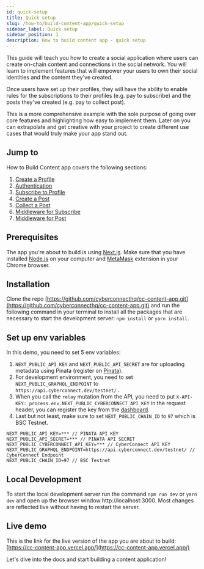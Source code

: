 ```yaml
---
id: quick-setup
title: Quick setup
slug: /how-to/build-content-app/quick-setup
sidebar_label: Quick setup
sidebar_position: 1
description: How to build content app - quick setup
---
```


This guide will teach you how to create a social application where users can create on-chain content and connections in the social network. You will learn to implement features that will empower your users to own their social identities and the content they've created.

Once users have set up their profiles, they will have the ability to enable rules for the subscriptions to their profiles (e.g. pay to subscribe) and the posts they've created (e.g. pay to collect post).

This is a more comprehensive example with the sole purpose of going over core features and highlighting how easy to implement them. Later on you can extrapolate and get creative with your project to create different use cases that would truly make your app stand out.

## Jump to

How to Build Content app covers the following sections:

1. [Create a Profile](/how-to/create-ccProfile/gas-mode)
2. [Authentication](/how-to/build-content-app/authentication)
3. [Subscribe to Profile](/how-to/build-content-app/subscribe-to-profile)
4. [Create a Post](/how-to/build-content-app/create-a-post)
5. [Collect a Post](/how-to/build-content-app/collect-a-post)
6. [Middleware for Subscribe](/how-to/build-content-app/middleware-for-subscribe)
7. [Middleware for Post](/how-to/build-content-app/middleware-for-post)

## Prerequisites

The app you're about to build is using [Next.js](https://nextjs.org/). Make sure that you have installed [Node.js](https://nodejs.org/en/download/) on your computer and [MetaMask](https://metamask.io/) extension in your Chrome browser.

## Installation

Clone the repo [https://github.com/cyberconnecthq/cc-content-app.git](https://github.com/cyberconnecthq/cc-content-app.git) and run the following command in your terminal to install all the packages that are necessary to start the development server: `npm install` or `yarn install`.

## Set up env variables

In this demo, you need to set 5 env variables:

1. `NEXT_PUBLIC_API_KEY` and `NEXT_PUBLIC_API_SECRET` are for uploading metadata using Pinata (register on [Pinata](https://www.pinata.cloud/)).
2. For development environment, you need to set `NEXT_PUBLIC_GRAPHQL_ENDPOINT` to `https://api.cyberconnect.dev/testnet/` .
3. When you call the `relay` mutation from the API, you need to put `X-API-KEY: process.env.NEXT_PUBLIC_CYBERCONNECT_API_KEY` in the request header, you can register the key from the [dashboard](https://dashboard.cyberconnect.me/).
4. Last but not least, make sure to set `NEXT_PUBLIC_CHAIN_ID` to `97` which is BSC Testnet.

```
NEXT_PUBLIC_API_KEY=*** // PINATA API KEY
NEXT_PUBLIC_API_SECRET=*** // PINATA API SECRET
NEXT_PUBLIC_CYBERCONNECT_API_KEY=*** // CyberConnect API KEY
NEXT_PUBLIC_GRAPHQL_ENDPOINT=https://api.cyberconnect.dev/testnet/ // CyberConnect Endpoint
NEXT_PUBLIC_CHAIN_ID=97 // BSC Testnet

```

## Local Development

To start the local development server run the command `npm run dev` or `yarn dev` and open up the browser window http://localhost:3000. Most changes are reflected live without having to restart the server.

## Live demo

This is the link for the live version of the app you are about to build: [https://cc-content-app.vercel.app/](https://cc-content-app.vercel.app/)

Let's dive into the docs and start building a content application!
